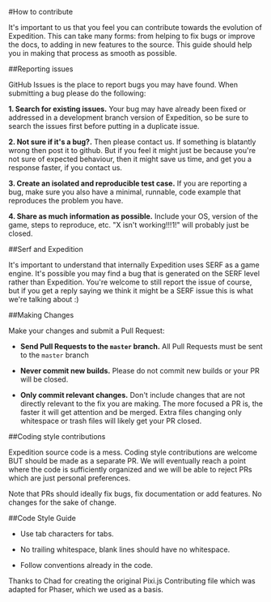 #How to contribute

It's important to us that you feel you can contribute towards the evolution of Expedition. This can take many forms: from helping to fix bugs or improve the docs, to adding in new features to the source. This guide should help you in making that process as smooth as possible.

##Reporting issues

GitHub Issues is the place to report bugs you may have found. When submitting a bug please do the following:

**1. Search for existing issues.** Your bug may have already been fixed or addressed in a development branch version of Expedition, so be sure to search the issues first before putting in a duplicate issue.

**2. Not sure if it's a bug?.** Then please contact us. If something is blatantly wrong then post it to github. But if you feel it might just be because you're not sure of expected behaviour, then it might save us time, and get you a response faster, if you contact us.

**3. Create an isolated and reproducible test case.** If you are reporting a bug, make sure you also have a minimal, runnable, code example that reproduces the problem you have.

**4. Share as much information as possible.** Include your OS, version of the game, steps to reproduce, etc. "X isn't working!!!1!" will probably just be closed.


##Serf and Expedition

It's important to understand that internally Expedition uses SERF as a game engine. It's possible you may find a bug that is generated on the SERF level rather than Expedition. You're welcome to still report the issue of course, but if you get a reply saying we think it might be a SERF issue this is what we're talking about :)


##Making Changes

Make your changes and submit a Pull Request:

- **Send Pull Requests to the `master` branch.** All Pull Requests must be sent to the `master` branch

- **Never commit new builds.** Please do not commit new builds or your PR will be closed. 

- **Only commit relevant changes.** Don't include changes that are not directly relevant to the fix you are making. The more focused a PR is, the faster it will get attention and be merged. Extra files changing only whitespace or trash files will likely get your PR closed.


##Coding style contributions

Expedition source code is a mess. Coding style contributions are welcome BUT should be made as a separate PR. We will eventually reach a point where the code is sufficiently organized and we will be able to reject PRs which are just personal preferences.

Note that PRs should ideally fix bugs, fix documentation or add features. No changes for the sake of change.

##Code Style Guide

- Use tab characters for tabs.

- No trailing whitespace, blank lines should have no whitespace.

- Follow conventions already in the code.

Thanks to Chad for creating the original Pixi.js Contributing file which was adapted for Phaser, which we used as a basis.
